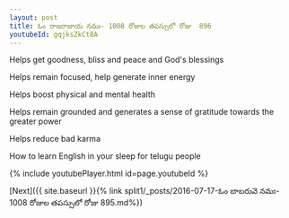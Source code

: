 ```yaml
---
layout: post
title: ఓం రాజరాజాయ నమః- 1008 రోజుల తపస్సులో రోజు  896
youtubeId: gqjksZkCt8A
---
```

 
 
Helps get goodness, bliss and peace and God's blessings
 
Helps remain focused, help generate inner energy 
 
Helps boost physical and mental health 
 
Helps remain grounded and generates a sense of gratitude towards the greater power 
 
Helps reduce bad karma
 
How to learn English in your sleep for telugu people
 
 
 
 


{% include youtubePlayer.html id=page.youtubeId %}
 
[Next]({{ site.baseurl }}{% link split1/_posts/2016-07-17-ఓం బాబరువె నమః- 1008 రోజుల తపస్సులో రోజు  895.md%})
 
